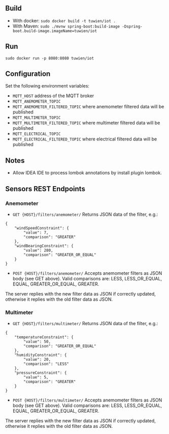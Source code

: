 
## Build
- With docker:
`sudo docker build -t tuwien/iot .`
- With Maven:
`sudo ./mvnw spring-boot:build-image -Dspring-boot.build-image.imageName=tuwien/iot`

## Run
`sudo docker run -p 8080:8080 tuwien/iot`

## Configuration
Set the following environment variables:
- `MQTT_HOST` address of the MQTT broker
- `MQTT_ANEMOMETER_TOPIC`
- `MQTT_ANEMOMETER_FILTERED_TOPIC` where anemometer filtered data will be published
- `MQTT_MULTIMETER_TOPIC`
- `MQTT_MULTIMETER_FILTERED_TOPIC` where multimeter filtered data will be published
- `MQTT_ELECTRICAL_TOPIC`
- `MQTT_ELECTRICAL_FILTERED_TOPIC` where electrical filtered data will be published


## Notes
- Allow IDEA IDE to process lombok annotations by install plugin lombok.

## Sensors REST Endpoints

### Anemometer

- `GET {HOST}/filters/anemometer/`
Returns JSON data of the filter, e.g.:
```
{
    "windSpeedConstraint": {
        "value": 7,
        "comparison": "GREATER"
    },
    "windBearingConstraint": {
        "value": 280,
        "comparison": "GREATER_OR_EQUAL"
    }
}
```

- `POST {HOST}/filters/anemometer/`
Accepts anemometer filters as JSON body (see GET above).
Valid comparisons are:  LESS, LESS_OR_EQUAL, EQUAL, GREATER_OR_EQUAL, GREATER.

The server replies with the new filter data  as JSON if correctly updated, otherwise it replies with the old filter data as JSON.

### Multimeter

- `GET {HOST}/filters/multimeter/`
Returns JSON data of the filter, e.g.:
```
{
    "temperatureConstraint": {
        "value": 50,
        "comparison": "GREATER_OR_EQUAL"
    },
    "humidityConstraint": {
        "value": 20,
        "comparison": "LESS"
    },
    "pressureConstraint": {
        "value": 5,
        "comparison": "GREATER"
    }
}
```

- `POST {HOST}/filters/multimeter/`
Accepts anemometer filters as JSON body (see GET above).
Valid comparisons are:  LESS, LESS_OR_EQUAL, EQUAL, GREATER_OR_EQUAL, GREATER.

The server replies with the new filter data  as JSON if correctly updated, otherwise it replies with the old filter data as JSON.
